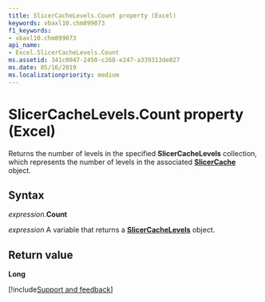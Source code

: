 ```yaml
---
title: SlicerCacheLevels.Count property (Excel)
keywords: vbaxl10.chm899073
f1_keywords:
- vbaxl10.chm899073
api_name:
- Excel.SlicerCacheLevels.Count
ms.assetid: 341c0047-2450-c268-e247-a339313de027
ms.date: 05/16/2019
ms.localizationpriority: medium
---
```



# SlicerCacheLevels.Count property (Excel)

Returns the number of levels in the specified **SlicerCacheLevels** collection, which represents the number of levels in the associated **[SlicerCache](Excel.SlicerCache.md)** object.


## Syntax

_expression_.**Count**

_expression_ A variable that returns a **[SlicerCacheLevels](Excel.SlicerCacheLevels.md)** object.


## Return value

**Long**




[!include[Support and feedback](~/includes/feedback-boilerplate.md)]